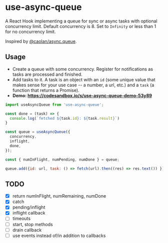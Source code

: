 # use-async-queue

A React Hook implementing a queue for sync or async tasks with optional
concurrency limit. Default concurrency is 8. Set to `Infinity` or less than 1
for no concurrency limit.

Inspired by
[@caolan/async.queue](http://caolan.github.io/async/docs.html#queue).

## Usage

- Create a queue with some concurrency. Register for notifications as tasks
  are processed and finished.
- Add tasks to it. A task is an object with an `id` (some unique value that
  makes sense for your use case -- a number, a url, etc.) and a `task` (a
  function that returns a Promise).
- **Demo: https://codesandbox.io/s/use-async-queue-demo-53y89**


``` javascript
import useAsyncQueue from 'use-async-queue';

const done = (task) => {
  console.log(`fetched ${task.id}: ${task.result}`)
}

const queue = useAsyncQueue({
  concurrency,
  inflight,
  done,
});

const { numInFlight, numPending, numDone } = queue;

queue.add({id: url, task: () => fetch(url).then((res) => res.text()) })
```

## TODO

- [X] return numInFlight, numRemaining, numDone
- [X] catch
- [X] pending/inflight
- [X] inflight callback
- [ ] timeouts
- [ ] start, stop methods
- [ ] drain callback
- [ ] use events instead of/in addition to callbacks
